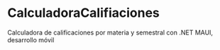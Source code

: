 # CalculadoraCalifiaciones
Calculadora de calificaciones por materia y semestral con .NET MAUI, desarrollo móvil
